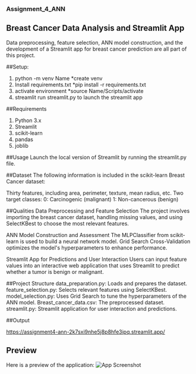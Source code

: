 ### Assignment_4_ANN

## Breast Cancer Data Analysis and Streamlit App

Data preprocessing, feature selection, ANN model construction, and the development of a Streamlit app for breast cancer prediction are all part of this project.

##Setup:
1. python -m venv Name *create venv
2. Install requirements.txt *pip install -r requirements.txt
3. activate environment *source Name/Scripts/activate
4. streamlit run streamlit.py to launch the streamlit app
   
##Requirements
1. Python 3.x
2. Streamlit
3. scikit-learn
4. pandas
5. joblib

##Usage
Launch the local version of Streamlit by running the streamlit.py file.

##Dataset
The following information is included in the scikit-learn Breast Cancer dataset:

Thirty features, including area, perimeter, texture, mean radius, etc.
Two target classes:
0: Carcinogenic (malignant)
1: Non-cancerous (benign)

##Qualities
Data Preprocessing and Feature Selection
The project involves importing the breast cancer dataset, handling missing values, and using SelectKBest to choose the most relevant features.

ANN Model Construction and Assessment
The MLPClassifier from scikit-learn is used to build a neural network model. Grid Search Cross-Validation optimizes the model's hyperparameters to enhance performance.

Streamlit App for Predictions and User Interaction
Users can input feature values into an interactive web application that uses Streamlit to predict whether a tumor is benign or malignant.

##Project Structure
data_preparation.py: Loads and prepares the dataset.
feature_selection.py: Selects relevant features using SelectKBest.
model_selection.py: Uses Grid Search to tune the hyperparameters of the ANN model.
Breast_cancer_data.csv: The preprocessed dataset.
streamlit.py: Streamlit application for user interaction and predictions.

##Output

https://assignment4-ann-2k7sxi9nhe5j8p8hfe3ipq.streamlit.app/

## Preview
Here is a preview of the application:
<img src="https://github.com/SonaThapa/assignment_4-ANN/blob/main/preview/preview.png" alt="App Screenshot" >

